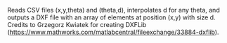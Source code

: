 Reads CSV files (x,y,theta) and (theta,d), interpolates d for any theta, and outputs a DXF file with an array of elements at position (x,y) with size d.
Credits to Grzegorz Kwiatek for creating DXFLib (https://www.mathworks.com/matlabcentral/fileexchange/33884-dxflib).
